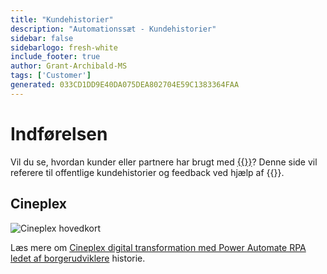 ```yaml
---
title: "Kundehistorier"
description: "Automationssæt - Kundehistorier"
sidebar: false
sidebarlogo: fresh-white
include_footer: true
author: Grant-Archibald-MS
tags: ['Customer']
generated: 033CD1DD9E40DA075DEA802704E59C1383364FAA
---
```


# Indførelsen

Vil du se, hvordan kunder eller partnere har brugt med [{{<product-name>}}](https://aka.ms/ak4pp)? Denne side vil referere til offentlige kundehistorier og feedback ved hjælp af {{<product-name>}}.

## Cineplex

![Cineplex hovedkort](https://msflowblogscdn.azureedge.net/wp-content/uploads/2022/09/Cieneplex-Main-Card.jpg)

Læs mere om [Cineplex digital transformation med Power Automate RPA ledet af borgerudviklere](https://powerautomate.microsoft.com/blog/cineplex-digital-transformation-with-power-automate-rpa-led-by-citizen-developers/) historie.
